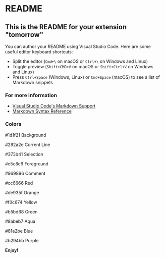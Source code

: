 # README

## This is the README for your extension "tomorrow"

You can author your README using Visual Studio Code. Here are some useful editor keyboard shortcuts:

* Split the editor (`Cmd+\` on macOS or `Ctrl+\` on Windows and Linux)
* Toggle preview (`Shift+CMD+V` on macOS or `Shift+Ctrl+V` on Windows and Linux)
* Press `Ctrl+Space` (Windows, Linux) or `Cmd+Space` (macOS) to see a list of Markdown snippets

### For more information

* [Visual Studio Code's Markdown Support](http://code.visualstudio.com/docs/languages/markdown)
* [Markdown Syntax Reference](https://help.github.com/articles/markdown-basics/)

### Colors

#1d1f21 Background

#282a2e Current Line

#373b41 Selection

#c5c8c6 Foreground

#969896 Comment

#cc6666 Red

#de935f Orange

#f0c674 Yellow

#b5bd68 Green

#8abeb7 Aqua

#81a2be Blue

#b294bb Purple

**Enjoy!**
